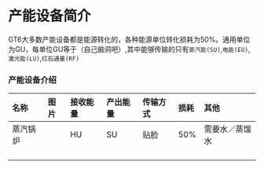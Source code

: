 # 产能设备简介

GT6大多数产能设备都是能源转化的，各种能源单位转化损耗为50%。通用单位为GU，每单位GU等于（自己脑洞吧）,其中能够传输的只有`蒸汽能(SU)`,`电能(EU)`,`激光能(LU)`,`红石通量(RF)`

### 产能设备介绍

| 名称 | 图片 | 接收能量 | 产出能量 | 传输方式 | 损耗 | 其他 |
| :--- | :--- | :--- | :--- | :--- | :--- | :--- |
| 蒸汽锅炉 |  | HU | SU | 贴脸 | 50% | 需要水／蒸馏水|
|  |  |  |  |  |  |  |
|  |  |  |  |  |  |  |
|  |  |  |  |  |  |  |
|  |  |  |  |  |  |  |



